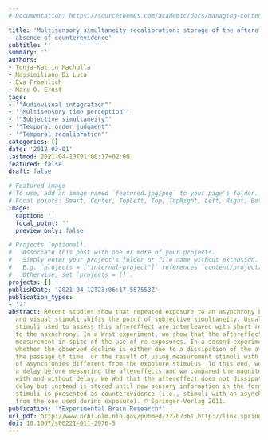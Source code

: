 ```yaml
---
# Documentation: https://sourcethemes.com/academic/docs/managing-content/

title: 'Multisensory simultaneity recalibration: storage of the aftereffect in the
  absence of counterevidence'
subtitle: ''
summary: ''
authors:
- Tonja-Katrin Machulla
- Massimiliano Di Luca
- Eva Froehlich
- Marc O. Ernst
tags:
- '"Audiovisual integration"'
- '"Multisensory time perception"'
- '"Subjective simultaneity"'
- '"Temporal order judgment"'
- '"Temporal recalibration"'
categories: []
date: '2012-03-01'
lastmod: 2021-04-13T01:06:17+02:00
featured: false
draft: false

# Featured image
# To use, add an image named `featured.jpg/png` to your page's folder.
# Focal points: Smart, Center, TopLeft, Top, TopRight, Left, Right, BottomLeft, Bottom, BottomRight.
image:
  caption: ''
  focal_point: ''
  preview_only: false

# Projects (optional).
#   Associate this post with one or more of your projects.
#   Simply enter your project's folder or file name without extension.
#   E.g. `projects = ["internal-project"]` references `content/project/deep-learning/index.md`.
#   Otherwise, set `projects = []`.
projects: []
publishDate: '2021-04-12T23:06:17.557553Z'
publication_types:
- '2'
abstract: Recent studies show that repeated exposure to an asynchrony between auditory
  and visual stimuli shifts the point of subjective simultaneity. Usually, the measurement
  stimuli used to assess this aftereffect are interleaved with short re-exposures
  to the asynchrony. In a Wrst experiment, we show that the aftereffect declines during
  measurement in spite of the use of re-exposures. In a second experiment, we investigate
  whether the observed decline is either due to a dissipation of the aftereffect with
  the passage of time, or the result of using measurement stimuli with a distribution
  of asynchronies different from the exposure stimulus. To this end, we introduced
  a delay before measuring the aftereffects and we compared the magnitude of the aftereffect
  with and without delay. We Wnd that the aftereffect does not dissipate during the
  delay but instead is stored until new sensory information in the form of measurement
  stimuli is presented as counterevidence (i.e., stimuli with an asynchrony that differs
  from the one used during exposure). © Springer-Verlag 2011.
publication: '*Experimental Brain Research*'
url_pdf: http://www.ncbi.nlm.nih.gov/pubmed/22207361 http://link.springer.com/10.1007/s00221-011-2976-5
doi: 10.1007/s00221-011-2976-5
---
```


